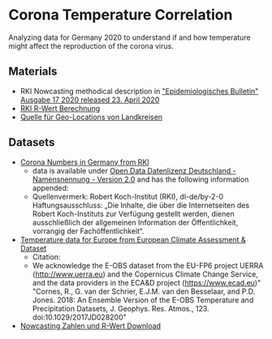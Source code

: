# Corona Temperature Correlation
Analyzing data for Germany 2020 to understand if and how temperature might affect the reproduction of the corona virus.

## Materials

- RKI Nowcasting methodical description in ["Epidemiologisches Bulletin" Ausgabe 17 2020 released 23. April 2020](https://www.rki.de/DE/Content/Infekt/EpidBull/Archiv/2020/Ausgaben/17_20.pdf?__blob=publicationFile)
- [RKI R-Wert Berechnung](https://www.rki.de/DE/Content/InfAZ/N/Neuartiges_Coronavirus/Projekte_RKI/R-Wert-Erlaeuterung.pdf?__blob=publicationFile)
- [Quelle für Geo-Locations von Landkreisen](https://nominatim.openstreetmap.org/ui/search.html?q=kiel)

## Datasets

- [Corona Numbers in Germany from RKI](https://www.arcgis.com/home/item.html?id=f10774f1c63e40168479a1feb6c7ca74)
    - data is available under [Open Data Datenlizenz Deutschland - Namensnennung - Version 2.0](https://www.govdata.de/dl-de/by-2-0) and has the following information appended:
    - Quellenvermerk: Robert Koch-Institut (RKI), dl-de/by-2-0   Haftungsausschluss: „Die Inhalte, die über die Internetseiten des Robert Koch-Instituts zur Verfügung gestellt werden, dienen ausschließlich der allgemeinen Information der Öffentlichkeit, vorrangig der Fachöffentlichkeit“.
- [Temperature data for Europe from European Climate Assessment & Dataset](https://www.ecad.eu/download/ensembles/download.php#chunks)
    - Citation:
    - We acknowledge the E-OBS dataset from the EU-FP6 project UERRA (http://www.uerra.eu) and the Copernicus Climate Change Service, and the data providers in the ECA&D project (https://www.ecad.eu)"
    "Cornes, R., G. van der Schrier, E.J.M. van den Besselaar, and P.D. Jones. 2018: An Ensemble Version of the E-OBS Temperature and Precipitation Datasets, J. Geophys. Res. Atmos., 123. doi:10.1029/2017JD028200"
- [Nowcasting Zahlen und R-Wert Download](https://www.rki.de/DE/Content/InfAZ/N/Neuartiges_Coronavirus/Projekte_RKI/Nowcasting.html)
